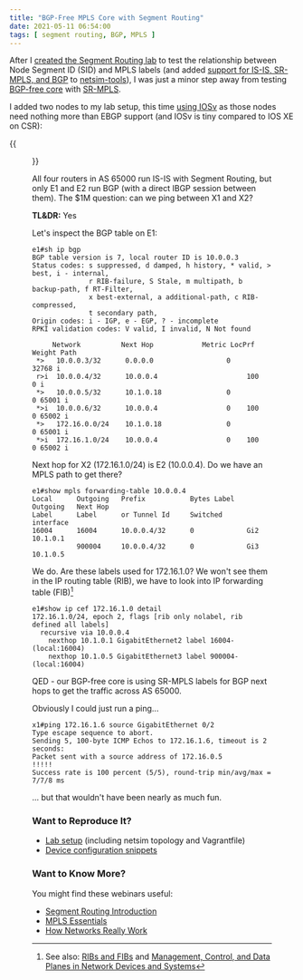 ```yaml
---
title: "BGP-Free MPLS Core with Segment Routing"
date: 2021-05-11 06:54:00
tags: [ segment routing, BGP, MPLS ]
---
```

After I [created the Segment Routing lab](/2021/05/segment-routing-ids-mpls-labels.html) to test the relationship between Node Segment ID (SID) and MPLS labels (and added [support for IS-IS, SR-MPLS, and BGP](https://netsim-tools.readthedocs.io/en/latest/release/0.6.html) to [netsim-tools](https://github.com/ipspace/netsim-tools)), I was just a minor step away from testing [BGP-free core](https://blog.ipspace.net/2012/01/bgp-free-service-provider-core-in.html) with [SR-MPLS](https://blog.ipspace.net/2011/11/ldp-igp-synchronization-in-mpls.html).

I added two nodes to my lab setup, this time [using IOSv](https://github.com/ipspace/netsim-examples/blob/master/routing/sr-mpls-bgp/sr%2Bbgp.yml) as those nodes need nothing more than EBGP support (and IOSv is tiny compared to IOS XE on CSR):
<!--more-->
{{<figure src="/2021/05/SR-BGP.png" caption="Extending SR/MPLS lab with BGP">}}

All four routers in AS 65000 run IS-IS with Segment Routing, but only E1 and E2 run BGP (with a direct IBGP session between them). The $1M question: can we ping between X1 and X2?

**TL&DR:** Yes

Let's inspect the BGP table on E1:

```
e1#sh ip bgp
BGP table version is 7, local router ID is 10.0.0.3
Status codes: s suppressed, d damped, h history, * valid, > best, i - internal,
              r RIB-failure, S Stale, m multipath, b backup-path, f RT-Filter,
              x best-external, a additional-path, c RIB-compressed,
              t secondary path,
Origin codes: i - IGP, e - EGP, ? - incomplete
RPKI validation codes: V valid, I invalid, N Not found

     Network          Next Hop            Metric LocPrf Weight Path
 *>   10.0.0.3/32      0.0.0.0                  0         32768 i
 r>i  10.0.0.4/32      10.0.0.4                      100      0 i
 *>   10.0.0.5/32      10.1.0.18                0             0 65001 i
 *>i  10.0.0.6/32      10.0.0.4                 0    100      0 65002 i
 *>   172.16.0.0/24    10.1.0.18                0             0 65001 i
 *>i  172.16.1.0/24    10.0.0.4                 0    100      0 65002 i
```

Next hop for X2 (172.16.1.0/24) is E2 (10.0.0.4). Do we have an MPLS path to get there?

```
e1#show mpls forwarding-table 10.0.0.4
Local      Outgoing   Prefix           Bytes Label   Outgoing   Next Hop
Label      Label      or Tunnel Id     Switched      interface
16004      16004      10.0.0.4/32      0             Gi2        10.1.0.1
           900004     10.0.0.4/32      0             Gi3        10.1.0.5
```

We do. Are these labels used for 172.16.1.0? We won't see them in the IP routing table (RIB), we have to look into IP forwarding table (FIB)[^1]

```
e1#show ip cef 172.16.1.0 detail
172.16.1.0/24, epoch 2, flags [rib only nolabel, rib defined all labels]
  recursive via 10.0.0.4
    nexthop 10.1.0.1 GigabitEthernet2 label 16004-(local:16004)
    nexthop 10.1.0.5 GigabitEthernet3 label 900004-(local:16004)
```

QED - our BGP-free core is using SR-MPLS labels for BGP next hops to get the traffic across AS 65000. 

Obviously I could just run a ping...

```
x1#ping 172.16.1.6 source GigabitEthernet 0/2
Type escape sequence to abort.
Sending 5, 100-byte ICMP Echos to 172.16.1.6, timeout is 2 seconds:
Packet sent with a source address of 172.16.0.5
!!!!!
Success rate is 100 percent (5/5), round-trip min/avg/max = 7/7/8 ms
```

... but that wouldn't have been nearly as much fun.

### Want to Reproduce It?

* [Lab setup](https://github.com/ipspace/netsim-examples/tree/master/routing/sr-mpls-bgp) (including netsim topology and Vagrantfile)
* [Device configuration snippets](https://github.com/ipspace/netsim-examples/tree/master/routing/sr-mpls-bgp/config)

### Want to Know More?

You might find these webinars useful:

* [Segment Routing Introduction](https://www.ipspace.net/Segment_Routing_Introduction)
* [MPLS Essentials](https://www.ipspace.net/MPLS_Essentials)
* [How Networks Really Work](https://www.ipspace.net/How_Networks_Really_Work)

[^1]: See also: [RIBs and FIBs](https://blog.ipspace.net/2010/09/ribs-and-fibs.html) and [Management, Control, and Data Planes in Network Devices and Systems](https://blog.ipspace.net/2013/08/management-control-and-data-planes-in.html)
